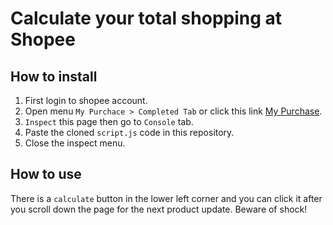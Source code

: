 # Calculate your total shopping at Shopee

## How to install
1. First login to shopee account.
2. Open menu `My Purchace > Completed Tab` or click this link [My Purchase](https://shopee.co.id/user/purchase?type=3).
3. `Inspect` this page then go to `Console` tab.
4. Paste the cloned `script.js` code in this repository.
5. Close the inspect menu.

## How to use
There is a `calculate` button in the lower left corner and you can click it after you scroll down the page for the next product update. Beware of shock!